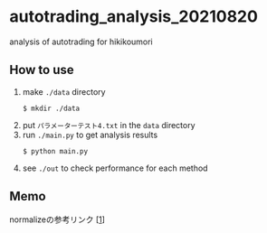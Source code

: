 # autotrading_analysis_20210820

analysis of autotrading for hikikoumori

## How to use

1. make `./data` directory
   ```
   $ mkdir ./data
   ```
2. put `パラメーターテスト4.txt` in the `data` directory
3. run `./main.py` to get analysis results
   ```
   $ python main.py
   ```
4. see `./out` to check performance for each method


## Memo
normalizeの参考リンク [[1]]

[1]: https://qiita.com/maskot1977/items/082557fcda78c4cdb41f#%E8%A1%8C%E5%88%97%E3%81%AE%E6%A8%99%E6%BA%96%E5%8C%96